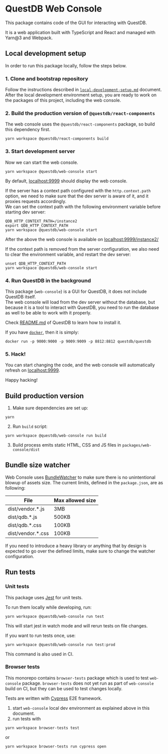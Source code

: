 # QuestDB Web Console

This package contains code of the GUI for interacting with QuestDB.

It is a web application built with TypeScript and React and managed with
Yarn@3 and Webpack.

## Local development setup

In order to run this package locally, follow the steps below.

### 1. Clone and bootstrap repository

Follow the instructions described
in [`local-development-setup.md`](../../docs/local-development-setup.md) document.\
After the local development environment setup, you are ready to work on the packages of this project,
including the web console.

### 2. Build the production version of `@questdb/react-components`

The web console uses the `@questdb/react-components` package, so build this dependency first.
```
yarn workspace @questdb/react-components build
```

### 3. Start development server

Now we can start the web console.
```
yarn workspace @questdb/web-console start
```

By default, [localhost:9999](http://localhost:9999) should display the web console.

If the server has a context path configured with the `http.context.path` option, we need to make sure that
the dev server is aware of it, and it proxies requests accordingly.\
We can set the context path with the following environment variable before starting dev server:
```
QDB_HTTP_CONTEXT_PATH=/instance2
export QDB_HTTP_CONTEXT_PATH
yarn workspace @questdb/web-console start
```

After the above the web console is available on [localhost:9999/instance2/](http://localhost:9999/instance2/)

If the context path is removed from the server configuration, we also need to clear the environment variable,
and restart the dev server:
```
unset QDB_HTTP_CONTEXT_PATH
yarn workspace @questdb/web-console start
```

### 4. Run QuestDB in the background

This package (`web-console`) is a GUI for QuestDB, it does not include QuestDB itself.\
The web console will load from the dev server without the database, but because it is a tool
to interact with QuestDB, you need to run the database as well to be able to work with it
properly.

Check [README.md](https://github.com/questdb/questdb#install-questdb) of QuestDB to learn how to install it.

If you have [`docker`](https://docs.docker.com/get-docker/), then it is simply:

```
docker run -p 9000:9000 -p 9009:9009 -p 8812:8812 questdb/questdb
```

### 5. Hack!

You can start changing the code, and the web console will automatically refresh
on [localhost:9999](http://localhost:9999).

Happy hacking!

## Build production version

1. Make sure dependencies are set up:

```
yarn
```

2. Run `build` script:

```
yarn workspace @questdb/web-console run build
```

3. Build process emits static HTML, CSS and JS files in `packages/web-console/dist`

## Bundle size watcher
Web Console uses [BundleWatcher](https://github.com/bundlewatch/bundlewatch) to make sure there is no unintentional blowup of assets size. The current limits, defined in the `package.json`, are as following:


| File | Max allowed size |
|--------|--------|
| dist/vendor.*.js | 3MB |
| dist/qdb.*.js | 500KB |
| dist/qdb.*.css | 100KB |
| dist/vendor.*.css | 100KB | 

If you need to introduce a heavy library or anything that by design is expected to go over the defined limits, make sure to change the watcher configuration.

## Run tests

### Unit tests

This package uses [Jest](https://jestjs.io/) for unit tests.

To run them locally while developing, run:

```
yarn workspace @questdb/web-console run test
```

This will start jest in watch mode and will rerun tests on file changes.

If you want to run tests once, use:

```
yarn workspace @questdb/web-console run test:prod
```

This command is also used in CI.

### Browser tests

This monorepo contains `browser-tests` package which is used to test
`web-console` package. `browser-tests` does not yet run as part of
`web-console` build on CI, but they can be used to test changes locally.

Tests are written with [Cypress](https://www.cypress.io/) E2E framework.

1. start `web-console` local dev environment as explained above in this document.
2. run tests with
  ```
  yarn workspace browser-tests test
  ```

  or

  ```
  yarn workspace browser-tests run cypress open
  ```
